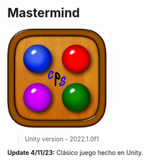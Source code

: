 # Mastermind
![](https://github.com/camilo1962/MyMastermind/blob/main/Assets/Sprites/IconoMaster.png)


> Unity version - 2022.1.0f1

**Update 4/11/23:** Clásico juego hecho en Unity.
